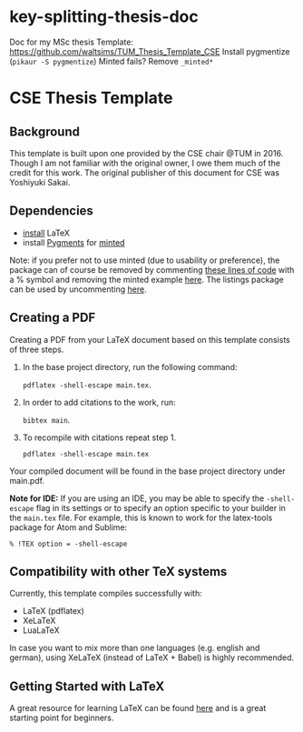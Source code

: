 # key-splitting-thesis-doc

Doc for my MSc thesis
Template: https://github.com/waltsims/TUM_Thesis_Template_CSE
Install pygmentize (`pikaur -S pygmentize`)
Minted fails? Remove `_minted*`


# CSE Thesis Template
## Background

This template is built upon one provided by the CSE chair @TUM in 2016. Though
I am not familiar with the original owner, I owe them much of the credit for
this work.  The original publisher of this document for CSE was Yoshiyuki Sakai.

## Dependencies

- [install](https://www.latex-tutorial.com/installation/) LaTeX
- install [Pygments](http://pygments.org) for
  [minted](ftp://ftp.dante.de/tex-archive/macros/latex/contrib/minted/minted.pdf)

Note: if you prefer not to use minted (due to usability or preference), the
package can of course be removed by commenting
[these lines of code](https://github.com/waltsims/Thesis_Template_CSE/blob/master/components/settings.tex#L98-L104)
 with a \% symbol
and removing the minted example
[here](https://github.com/waltsims/Thesis_Template_CSE/blob/master/chapters/Introduction.tex#L51-L87).
The listings package can be used by uncommenting
[here](https://github.com/waltsims/Thesis_Template_CSE/blob/master/components/settings.tex#L97).


## Creating a PDF
Creating a PDF from your LaTeX document based on this template consists of
three steps.

1. In the base project directory, run the following command:

   `pdflatex -shell-escape main.tex`.

2. In order to add citations to the work, run:

   `bibtex main`.

3. To recompile with citations repeat step 1.

   `pdflatex -shell-escape main.tex`

Your compiled document will be found in the base project directory under
main.pdf.

**Note for IDE:** If you are using an IDE, you may be able to specify the `-shell-escape`
flag in its settings or to specify an option specific to your builder in the `main.tex`
file. For example, this is known to work for the latex-tools package for Atom and Sublime:

   `% !TEX option = -shell-escape`

## Compatibility with other TeX systems
Currently, this template compiles successfully with:

- LaTeX (pdflatex)
- XeLaTeX
- LuaLaTeX

In case you want to mix more than one languages (e.g. english and german),
using XeLaTeX (instead of LaTeX + Babel) is highly recommended.

## Getting Started with LaTeX
A great resource for learning LaTeX can be found
[here](https://tobi.oetiker.ch/lshort/lshort.pdf)
and is a great starting point for beginners.
